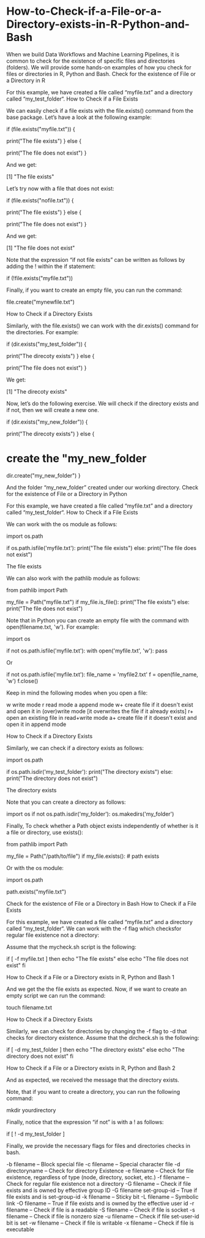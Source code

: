 # How-to-Check-if-a-File-or-a-Directory-exists-in-R-Python-and-Bash

When we build Data Workflows and Machine Learning Pipelines, it is common to check for the existence of specific files and directories (folders). We will provide some hands-on examples of how you check for files or directories in R, Python and Bash.
Check for the existence of File or a Directory in R

For this example, we have created a file called “myfile.txt” and a directory called “my_test_folder“.
How to Check if a File Exists

We can easily check if a file exists with the file.exists() command from the base package. Let’s have a look at the following example:

if (file.exists("myfile.txt")) {
  
  print("The file exists")
} else {
  
  print("The file does not exist")
}

And we get:

[1] "The file exists"

Let’s try now with a file that does not exist:

if (file.exists("nofile.txt")) {
  
  print("The file exists")
} else {
  
  print("The file does not exist")
}

And we get:

[1] "The file does not exist"

Note that the expression “if not file exists” can be written as follows by adding the ! within the if statement:

if (!file.exists("myfile.txt"))

Finally, if you want to create an empty file, you can run the command:

file.create("mynewfile.txt")

How to Check if a Directory Exists

Similarly, with the file.exists() we can work with the dir.exists() command for the directories. For example:

if (dir.exists("my_test_folder")) {
  
  print("The direcoty exists")
} else {
  
  print("The file does not exist")
}

We get:

[1] "The direcoty exists"

Now, let’s do the following exercise. We will check if the directory exists and if not, then we will create a new one.

if (dir.exists("my_new_folder")) {
  
  print("The direcoty exists")
} else {
  
  # create the "my_new_folder
  dir.create("my_new_folder")
}

And the folder “my_new_folder” created under our working directory.
Check for the existence of File or a Directory in Python

For this example, we have created a file called “myfile.txt” and a directory called “my_test_folder“.
How to Check if a File Exists

We can work with the os module as follows:

import os.path

if os.path.isfile('myfile.txt'):
    print("The file exists")
else:
    print("The file does not exist")


The file exists

We can also work with the pathlib module as follows:

from pathlib import Path

my_file = Path("myfile.txt")
if my_file.is_file():
    print("The file exists")
else:
    print("The file does not exist")

Note that in Python you can create an empty file with the command with open(filename.txt, 'w'). For example:

import os

if not os.path.isfile('myfile.txt'):
    with open('myfile.txt', 'w'): pass

Or

if not os.path.isfile('myfile.txt'):
    file_name = 'myfile2.txt'
    f = open(file_name, 'w')
    f.close()

Keep in mind the following modes when you open a file:

w  write mode
r  read mode
a  append mode
w+  create file if it doesn't exist and open it in (over)write mode
    [it overwrites the file if it already exists]
r+  open an existing file in read+write mode
a+  create file if it doesn't exist and open it in append mode

How to Check if a Directory Exists

Similarly, we can check if a directory exists as follows:

import os.path

if os.path.isdir('my_test_folder'):
    print("The directory exists")
else:
    print("The directory does not exist")


The directory exists

Note that you can create a directory as follows:

import os
if not os.path.isdir('my_folder'):
    os.makedirs('my_folder')

Finally, To check whether a Path object exists independently of whether is it a file or directory, use exists():

from pathlib import Path

my_file = Path("/path/to/file")
if my_file.exists():
    # path exists

Or with the os module:

import os.path

path.exists("myfile.txt")

Check for the existence of File or a Directory in Bash
How to Check if a File Exists

For this example, we have created a file called “myfile.txt” and a directory called “my_test_folder“. We can work with the -f flag which checksfor regular file existence not a directory:

Assume that the mycheck.sh script is the following:

if [ -f myfile.txt ] 
then
    echo "The file exists"
else 
   echo "The file does not exist"
fi

How to Check if a File or a Directory exists in R, Python and Bash 1

And we get the the file exists as expected. Now, if we want to create an empty script we can run the command:

touch filename.txt

How to Check if a Directory Exists

Similarly, we can check for directories by changing the -f flag to -d that checks for directory existence. Assume that the dircheck.sh is the following:

if [ -d my_test_folder ] 
then
    echo "The directory exists"
else 
   echo "The directory does not exist"
fi

How to Check if a File or a Directory exists in R, Python and Bash 2

And as expected, we received the message that the directory exists.

Note, that if you want to create a directory, you can run the following command:

mkdir yourdirectory

Finally, notice that the expression “if not” is with a ! as follows:

if [ ! -d my_test_folder ] 

Finally, we provide the necessary flags for files and directories checks in bash.

-b filename – Block special file
-c filename – Special character file
-d directoryname – Check for directory Existence
-e filename – Check for file existence, regardless of type (node, directory, socket, etc.)
-f filename – Check for regular file existence not a directory
-G filename – Check if file exists and is owned by effective group ID
-G filename set-group-id – True if file exists and is set-group-id
-k filename – Sticky bit
-L filename – Symbolic link
-O filename – True if file exists and is owned by the effective user id
-r filename – Check if file is a readable
-S filename – Check if file is socket
-s filename – Check if file is nonzero size
-u filename – Check if file set-user-id bit is set
-w filename – Check if file is writable
-x filename – Check if file is executable
